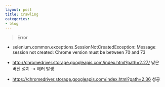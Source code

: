 ```yaml
---
layout: post
title: Crawling
categories:
- blog
---
```



> Error

* selenium.common.exceptions.SessionNotCreatedException: Message: session not created: Chrome version must be between 70 and 73

* http://chromedriver.storage.googleapis.com/index.html?path=2.27/  낮은 버전 설치  -> 에러 발생

* https://chromedriver.storage.googleapis.com/index.html?path=2.36   성공

